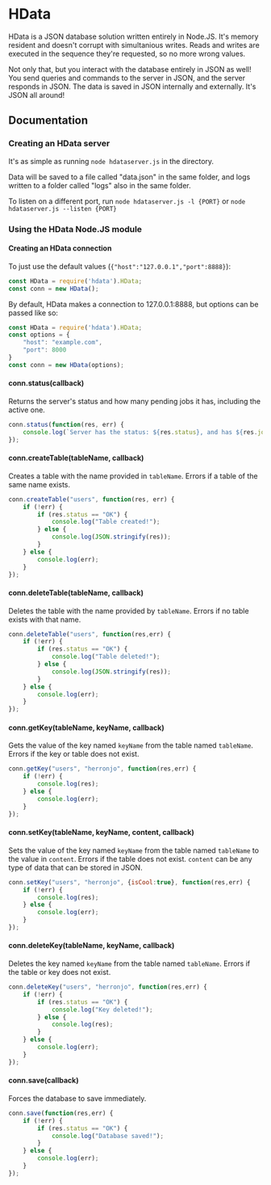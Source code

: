 # HData

HData is a JSON database solution written entirely in Node.JS.  It's memory resident and doesn't corrupt with simultanious writes. Reads and writes are executed in the sequence they're requested, so no more wrong values.

Not only that, but you interact with the database entirely in JSON as well! You send queries and commands to the server in JSON, and the server responds in JSON. The data is saved in JSON internally and externally. It's JSON all around!

## Documentation

### Creating an HData server
It's as simple as running ``node hdataserver.js`` in the directory.

Data will be saved to a file called "data.json" in the same folder, and logs written to a folder called "logs" also in the same folder.

To listen on a different port, run ``node hdataserver.js -l {PORT}`` or ``node hdataserver.js --listen {PORT}``

### Using the HData Node.JS module

#### Creating an HData connection
To just use the default values (``{"host":"127.0.0.1","port":8888}``):

```js
const HData = require('hdata').HData;
const conn = new HData();
```

By default, HData makes a connection to 127.0.0.1:8888, but options can be passed like so:
```js
const HData = require('hdata').HData;
const options = {
    "host": "example.com",
    "port": 8000
}
const conn = new HData(options);
```

#### conn.status(callback)
Returns the server's status and how many pending jobs it has, including the active one.

```js
conn.status(function(res, err) {
    console.log(`Server has the status: ${res.status}, and has ${res.jobs} pending jobs. ${res.keyschanged} keys have been changed since last save.`);
});
```

#### conn.createTable(tableName, callback)
Creates a table with the name provided in ``tableName``. Errors if a table of the same name exists.

```js
conn.createTable("users", function(res, err) {
    if (!err) {
        if (res.status == "OK") {
            console.log("Table created!");
        } else {
            console.log(JSON.stringify(res));
        }
    } else {
        console.log(err);
    }
});
```

#### conn.deleteTable(tableName, callback)
Deletes the table with the name provided by ``tableName``. Errors if no table exists with that name.

```js
conn.deleteTable("users", function(res,err) {
    if (!err) {
        if (res.status == "OK") {
            console.log("Table deleted!");
        } else {
            console.log(JSON.stringify(res));
        }
    } else {
        console.log(err);
    }
});
```

#### conn.getKey(tableName, keyName, callback)
Gets the value of the key named ``keyName`` from the table named ``tableName``. Errors if the key or table does not exist.

```js
conn.getKey("users", "herronjo", function(res,err) {
    if (!err) {
        console.log(res);
    } else {
        console.log(err);
    }
});
```

#### conn.setKey(tableName, keyName, content, callback)
Sets the value of the key named ``keyName`` from the table named ``tableName`` to the value in ``content``. Errors if the table does not exist. ``content`` can be any type of data that can be stored in JSON.

```js
conn.setKey("users", "herronjo", {isCool:true}, function(res,err) {
    if (!err) {
        console.log(res);
    } else {
        console.log(err);
    }
});
```

#### conn.deleteKey(tableName, keyName, callback)
Deletes the key named ``keyName`` from the table named ``tableName``. Errors if the table or key does not exist.

```js
conn.deleteKey("users", "herronjo", function(res,err) {
    if (!err) {
        if (res.status == "OK") {
            console.log("Key deleted!");
        } else {
            console.log(res);
        }
    } else {
        console.log(err);
    }
});
```

#### conn.save(callback)
Forces the database to save immediately.

```js
conn.save(function(res,err) {
    if (!err) {
        if (res.status == "OK") {
            console.log("Database saved!");
        }
    } else {
        console.log(err);
    }
});
```
